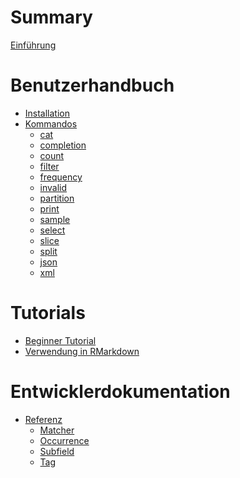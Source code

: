 # Summary

[Einführung](README.md)

# Benutzerhandbuch

- [Installation]()
- [Kommandos]()
    - [cat](guide/cmds/cat.md)
    - [completion]()
    - [count]()
    - [filter]()
    - [frequency]()
    - [invalid]()
    - [partition]()
    - [print]()
    - [sample]()
    - [select]()
    - [slice]()
    - [split]()
    - [json]()
    - [xml]()

# Tutorials

- [Beginner Tutorial](tutorials/beginner-tutorial.md)
- [Verwendung in RMarkdown](tutorials/rmarkdown/rmarkdown.md)

# Entwicklerdokumentation

- [Referenz](./referenz/index.md)
  - [Matcher](./referenz/matcher.md)
  - [Occurrence](./referenz/occurrence.md)
  - [Subfield](./referenz/subfield.md)
  - [Tag](./referenz/tag.md)
